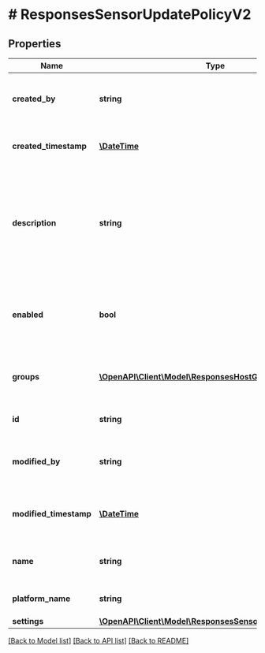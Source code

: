# # ResponsesSensorUpdatePolicyV2

## Properties

Name | Type | Description | Notes
------------ | ------------- | ------------- | -------------
**created_by** | **string** | The email of the user which created the policy |
**created_timestamp** | [**\DateTime**](\DateTime.md) | The time at which the policy was created |
**description** | **string** | The description of a policy. Use this field to provide a high level summary of what this policy enforces |
**enabled** | **bool** | If a policy is enabled it will be used during the course of policy evaluation |
**groups** | [**\OpenAPI\Client\Model\ResponsesHostGroupV1[]**](ResponsesHostGroupV1.md) | The groups that are currently attached to the policy |
**id** | **string** | The unique id of the policy |
**modified_by** | **string** | The email of the user which last modified the policy |
**modified_timestamp** | [**\DateTime**](\DateTime.md) | The time at which the policy was last modified |
**name** | **string** | The human readable name of the policy |
**platform_name** | **string** | The name of the platform |
**settings** | [**\OpenAPI\Client\Model\ResponsesSensorUpdateSettingsV2**](ResponsesSensorUpdateSettingsV2.md) |  |

[[Back to Model list]](../../README.md#models) [[Back to API list]](../../README.md#endpoints) [[Back to README]](../../README.md)
